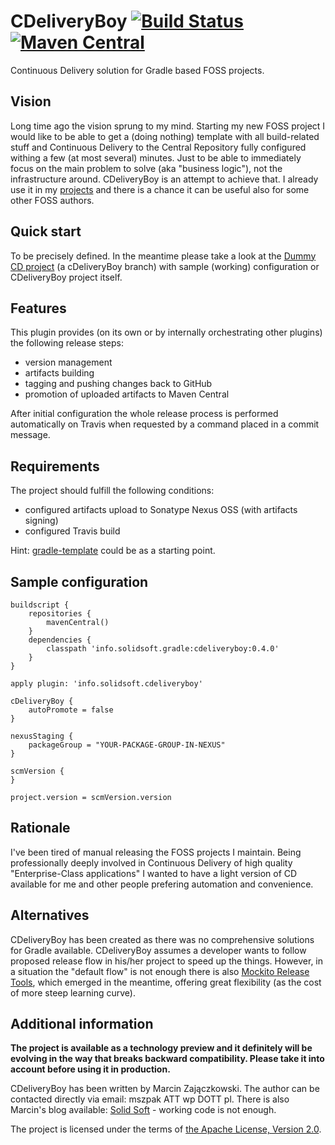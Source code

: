 # CDeliveryBoy [![Build Status](https://travis-ci.org/szpak/CDeliveryBoy.svg?branch=master)](https://travis-ci.org/szpak/CDeliveryBoy) [![Maven Central](https://maven-badges.herokuapp.com/maven-central/info.solidsoft.gradle/cdeliveryboy/badge.svg)](https://maven-badges.herokuapp.com/maven-central/info.solidsoft.gradle/cdeliveryboy)

Continuous Delivery solution for Gradle based FOSS projects.

## Vision

Long time ago the vision sprung to my mind. Starting my new FOSS project I would like to be able to get a (doing nothing) template with all build-related stuff and Continuous Delivery to the Central Repository fully configured withing a few (at most several) minutes. Just to be able to immediately focus on the main problem to solve (aka "business logic"), not the infrastructure around. CDeliveryBoy is an attempt to achieve that. I already use it in my [projects](https://github.com/szpak/mockito-java8/) and there is a chance it can be useful also for some other FOSS authors.

## Quick start

To be precisely defined. In the meantime please take a look at the [Dummy CD project](https://github.com/szpak/dummy-cd-project/tree/cDeliveryBoy)
(a cDeliveryBoy branch) with sample (working) configuration or CDeliveryBoy project itself.
 
## Features

This plugin provides (on its own or by internally orchestrating other plugins) the following release steps:
 - version management
 - artifacts building
 - tagging and pushing changes back to GitHub
 - promotion of uploaded artifacts to Maven Central

After initial configuration the whole release process is performed automatically on Travis when requested by a command placed in a commit message.

## Requirements

The project should fulfill the following conditions:
 - configured artifacts upload to Sonatype Nexus OSS (with artifacts signing)
 - configured Travis build

Hint: [gradle-template](https://github.com/szpak/gradle-template/) could be as a starting point. 

## Sample configuration

```
buildscript {
    repositories {
        mavenCentral()
    }
    dependencies {
        classpath 'info.solidsoft.gradle:cdeliveryboy:0.4.0'
    }
}

apply plugin: 'info.solidsoft.cdeliveryboy'

cDeliveryBoy {
    autoPromote = false
}

nexusStaging {
    packageGroup = "YOUR-PACKAGE-GROUP-IN-NEXUS"
}

scmVersion {
}

project.version = scmVersion.version
```

## Rationale

I've been tired of manual releasing the FOSS projects I maintain. Being professionally deeply involved in Continuous Delivery of high quality
"Enterprise-Class applications" I wanted to have a light version of CD available for me and other people prefering automation and convenience.


## Alternatives

CDeliveryBoy has been created as there was no comprehensive solutions for Gradle available. CDeliveryBoy assumes a developer wants to follow proposed release flow in his/her project to speed up the things. However, in a situation the "default flow" is not enough there is also [Mockito Release Tools](https://github.com/mockito/mockito-release-tools), which emerged in the meantime, offering great flexibility (as the cost of more steep learning curve).


## Additional information 

**The project is available as a technology preview and it definitely will be evolving in the way that breaks backward compatibility.
Please take it into account before using it in production.**

CDeliveryBoy has been written by Marcin Zajączkowski. The author can be contacted directly via email: mszpak ATT wp DOTT pl.
There is also Marcin's blog available: [Solid Soft](http://blog.solidsoft.info/) - working code is not enough.

The project is licensed under the terms of [the Apache License, Version 2.0](https://www.apache.org/licenses/LICENSE-2.0.txt).
